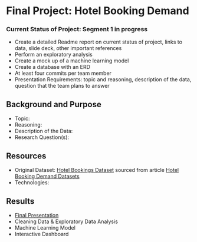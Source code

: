 # Final Project: Hotel Booking Demand

### Current Status of Project: Segment 1 in progress
- Create a detailed Readme report on current status of project, links to data, slide deck, other important references
- Perform an exploratory analysis
- Create a mock up of a machine learning model
- Create a database with an ERD
- At least four commits per team member 
- Presentation Requirements: topic and reasoning, description of the data, question that the team plans to answer 

## Background and Purpose 
- Topic: 
- Reasoning: 
- Description of the Data: 
- Research Question(s):

## Resources
- Original Dataset: [Hotel Bookings Dataset](https://www.kaggle.com/datasets/jessemostipak/hotel-booking-demand) sourced from article [Hotel Booking Demand Datasets](https://www.sciencedirect.com/science/article/pii/S2352340918315191)
- Technologies: 

## Results
- [Final Presentation](https://docs.google.com/presentation/d/1RHMZhvMSpZ7oYRmHSVeEdnCQ7pmKn72IH4aGALGjs_8/edit?usp=share_link)
- Cleaning Data & Exploratory Data Analysis 
- Machine Learning Model 
- Interactive Dashboard
